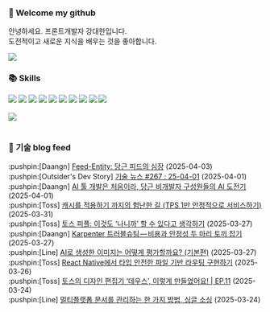 ### 👋 Welcome my github

안녕하세요. 프론트개발자 강대한입니다.
<br>
도전적이고 새로운 지식을 배우는 것을 좋아합니다.

<!--
![header](https://capsule-render.vercel.app/api?type=Waving&color=auto&height=300&section=header&text=Welcome&fontAlignY=40&desc=KangDaeHan%20github%20&descSize=20&descAlignY=55&animation=fadeIn&fontSize=90)

**KangDaeHan/KangDaeHan** is a ✨ _special_ ✨ repository because its `README.md` (this file) appears on your GitHub profile.

Here are some ideas to get you started:

- 🔭 I’m currently working on ...
- 🌱 I’m currently learning ...
- 👯 I’m looking to collaborate on ...
- 🤔 I’m looking for help with ...
- 💬 Ask me about ...
- 📫 How to reach me: ...
- 😄 Pronouns: ...
- ⚡ Fun fact: ...
-->

<a href="https://twinfamily.github.io" target="_blank"><img src="https://img.shields.io/badge/Blog-121D33?style=flat-square&logo=blogger&logoColor=ffffff"/></a>

### :books: Skills
<a href="#" target="_blank"><img src="https://img.shields.io/badge/React-61DAFB?style=flat-square&logo=react&logoColor=ffffff"/></a>
<a href="#" target="_blank"><img src="https://img.shields.io/badge/Html5-E34F26?style=flat-square&logo=html5&logoColor=ffffff"/></a>
<a href="#" target="_blank"><img src="https://img.shields.io/badge/Javascript-F7DF1E?style=flat-square&logo=javascript&logoColor=ffffff"/></a>
<a href="#" target="_blank"><img src="https://img.shields.io/badge/Cssmodules-000000?style=flat-square&logo=cssmodules&logoColor=ffffff"/></a>
<a href="#" target="_blank"><img src="https://img.shields.io/badge/Node.js-339933?style=flat-square&logo=nodedotjs&logoColor=ffffff"/></a>
<a href="#" target="_blank"><img src="https://img.shields.io/badge/Typescript-3178C6?style=flat-square&logo=typescript&logoColor=ffffff"/></a>
<a href="#" target="_blank"><img src="https://img.shields.io/badge/Git-F05032?style=flat-square&logo=git&logoColor=ffffff"/></a>
<a href="#" target="_blank"><img src="https://img.shields.io/badge/Gitlab-FC6D26?style=flat-square&logo=gitlab&logoColor=ffffff"/></a>
<a href="#" target="_blank"><img src="https://img.shields.io/badge/Webpack-8DD6F9?style=flat-square&logo=webpack&logoColor=ffffff"/></a>
<a href="#" target="_blank"><img src="https://img.shields.io/badge/Vite-646CFF?style=flat-square&logo=vite&logoColor=ffffff"/></a>
<br><br>
<img src="https://github-readme-stats.vercel.app/api/top-langs/?username=KangDaeHan&layout=compact">
<br><br>
### :round_pushpin: 기술 blog feed
<!-- BLOG-POST-LIST:START --><div>:pushpin:[Daangn] <a target="_blank" href="https://medium.com/daangn/feed-entity-%EB%8B%B9%EA%B7%BC-%ED%94%BC%EB%93%9C%EC%9D%98-%EC%8B%AC%EC%9E%A5-e2ba0a7f57fa?source=rss----4505f82a2dbd---4">Feed-Entity: 당근 피드의 심장</a> (2025-04-03)</div><div>:pushpin:[Outsider's Dev Story] <a target="_blank" href="https://blog.outsider.ne.kr/1758">기술 뉴스 #267 : 25-04-01</a> (2025-04-01)</div><div>:pushpin:[Daangn] <a target="_blank" href="https://medium.com/daangn/ai-%ED%88%B4-%EA%B0%9C%EB%B0%9C%EC%9D%80-%EC%B2%98%EC%9D%8C%EC%9D%B4%EB%9D%BC-%EB%8B%B9%EA%B7%BC-%EB%B9%84%EA%B0%9C%EB%B0%9C%EC%9E%90-%EA%B5%AC%EC%84%B1%EC%9B%90%EB%93%A4%EC%9D%98-ai-%EB%8F%84%EC%A0%84%EA%B8%B0-fb62d2a6c2f3?source=rss----4505f82a2dbd---4">AI 툴 개발은 처음이라, 당근 비개발자 구성원들의 AI 도전기</a> (2025-04-01)</div><div>:pushpin:[Toss] <a target="_blank" href="https://toss.tech/article/34481">캐시를 적용하기 까지의 험난한 길 &lpar;TPS 1만 안정적으로 서비스하기&rpar;</a> (2025-03-31)</div><div>:pushpin:[Toss] <a target="_blank" href="https://toss.tech/article/Tosspeople_LeeJiyoon">토스 피플: 이것도 ‘나니까’ 할 수 있다고 생각하기</a> (2025-03-27)</div><div>:pushpin:[Daangn] <a target="_blank" href="https://medium.com/daangn/karpenter-%ED%8A%B8%EB%9F%AC%EB%B8%94%EC%8A%88%ED%8C%85-%EB%B9%84%EC%9A%A9%EA%B3%BC-%EC%95%88%EC%A0%95%EC%84%B1-%EB%91%90%EB%A7%88%EB%A6%AC-%ED%86%A0%EB%81%BC-%EC%9E%A1%EA%B8%B0-ce8bd45ec8f2?source=rss----4505f82a2dbd---4">Karpenter 트러블슈팅 — 비용과 안정성 두 마리 토끼 잡기</a> (2025-03-27)</div><div>:pushpin:[Line] <a target="_blank" href="https://techblog.lycorp.co.jp/ko/how-to-evaluate-ai-generated-images-1">AI로 생성한 이미지는 어떻게 평가할까요? &lpar;기본편&rpar;</a> (2025-03-27)</div><div>:pushpin:[Toss] <a target="_blank" href="https://toss.tech/article/rn-toss-bedrock">React Native에서 타입 안전한 파일 기반 라우팅 구현하기</a> (2025-03-26)</div><div>:pushpin:[Toss] <a target="_blank" href="https://toss.tech/article/firesidechat_frontend_11">토스의 디자인 편집기 ‘데우스’, 이렇게 만들었어요! | EP.11</a> (2025-03-24)</div><div>:pushpin:[Line] <a target="_blank" href="https://techblog.lycorp.co.jp/ko/single-sourcing-for-multi-platform-documentation">멀티플랫폼 문서를 관리하는 한 가지 방법, 싱글 소싱</a> (2025-03-24)</div><!-- BLOG-POST-LIST:END -->

<!-- ![Anurag's GitHub stats](https://github-readme-stats.vercel.app/api?username=KangDaeHan&show_icons=true&theme=radical) -->
